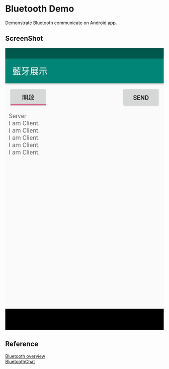 # Bluetooth Demo
Demonstrate Bluetooth communicate on Android app.

## ScreenShot
![ScreenShot_01](https://github.com/chenmingtw/BTDemo/blob/master/README/Screenshot_01.png)

## Reference
[Bluetooth overview](https://developer.android.com/guide/topics/connectivity/bluetooth)  
[BluetoothChat](https://github.com/googlesamples/android-BluetoothChat/#readme)
